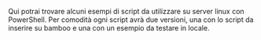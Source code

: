 Qui potrai trovare alcuni esempi di script da utilizzare su server linux con PowerShell.
Per comodità ogni script avrà due versioni, una con lo script da inserire su bamboo e una con un esempio da testare in locale.
